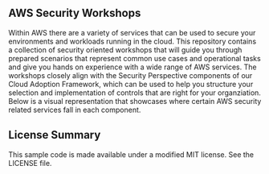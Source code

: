 ## AWS Security Workshops

Within AWS there are a variety of services that can be used to secure your environments and workloads running in the cloud. This repository contains a collection of security oriented workshops that will guide you through prepared scenarios that represent common use cases and operational tasks and give you hands on experience with a wide range of AWS services.  The workshops closely align with the Security Perspective components of our Cloud Adoption Framework, which can be used to help you structure your selection and implementation of controls that are right for your organziation.  Below is a visual representation that showcases where certain AWS security related services fall in each component.

## License Summary

This sample code is made available under a modified MIT license. See the LICENSE file.
